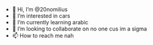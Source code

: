 - 👋 Hi, I’m @20nomilius
- 👀 I’m interested in cars
- 🌱 I’m currently learning arabic
- 💞️ I’m looking to collaborate on no one cus im a sigma
- 📫 How to reach me nah

<!---
20nomilius/20nomilius is a ✨ special ✨ repository because its `README.md` (this file) appears on your GitHub profile.
You can click the Preview link to take a look at your changes.
--->
